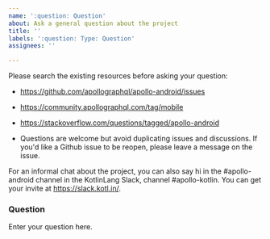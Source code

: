 ```yaml
---
name: ':question: Question'
about: Ask a general question about the project
title: ''
labels: ':question: Type: Question'
assignees: ''

---
```


Please search the existing resources before asking your question:
- https://github.com/apollographql/apollo-android/issues
- https://community.apollographql.com/tag/mobile
- https://stackoverflow.com/questions/tagged/apollo-android

- Questions are welcome but avoid duplicating issues and discussions. If you'd like a Github issue to be reopen, please leave a message on the issue.

For an informal chat about the project, you can also say hi in the #apollo-android channel in the KotlinLang Slack, channel #apollo-kotlin. You can get your invite at https://slack.kotl.in/.

### Question
Enter your question here.
